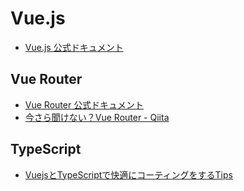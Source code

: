 # Vue.js

- [Vue.js 公式ドキュメント](https://jp.vuejs.org/)

## Vue Router

- [Vue Router 公式ドキュメント](https://router.vuejs.org/ja/)
- [今さら聞けない？Vue Router - Qiita](https://qiita.com/hshota28/items/765cf903f055754f7557)

## TypeScript

- [VuejsとTypeScriptで快適にコーティングをするTips](https://zenn.dev/ryusou/articles/vuejs-typescript20210129)
